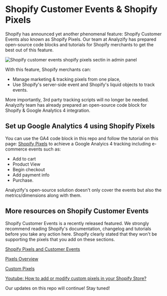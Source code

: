 # Shopify Customer Events & Shopify Pixels

Shopify has announced yet another phenomenal feature: Shopify Customer Events also known as Shopify Pixels. Our team at Analyzify has prepared open-source code blocks and tutorials for Shopify merchants to get the best out of this feature. 

![Shopify customer events shopify pixels sectin in admin panel](https://user-images.githubusercontent.com/53745475/194758408-02a49082-e366-4b5e-9dc7-8e68070b65de.jpg)

With this feature, Shopify merchants can: 

- Manage marketing & tracking pixels from one place, 
- Use Shopify's server-side event and Shopify's liquid objects to track events. 

More importantly, 3rd party tracking scripts will no longer be needed. Analyzify team has already prepared an open-source code block for Shopify & Google Analytics 4 integration. 

## Set up Google Analytics 4 using Shopify Pixels

You can use the GA4 code block in this repo and follow the tutorial on this page: [Shopify Pixels](https://analyzify.app/shopify-pixels) to achieve a Google Analyics 4 tracking including e-commerce events such as:
- Add to cart
- Product View
- Begin checkout
- Add payment info
- Purchase.

Analyzify's open-source solution doesn't only cover the events but also the metrics/dimensions along with them. 

## More resources on Shopify Customer Events

Shopify Customer Events is a recently released featured. We strongly recommend reading Shopify's documentation, changelog and tutorials before you take any action here. Shopify clearly stated that they won't be supporting the pixels that you add on these sections. 

[Shopify Pixels and Customer Events](https://help.shopify.com/en/manual/promoting-marketing/pixels/)

[Pixels Overview](https://help.shopify.com/en/manual/promoting-marketing/pixels/overview)

[Custom Pixels](https://help.shopify.com/en/manual/promoting-marketing/pixels/custom-pixels)

[Youtube: How to add or modify custom pixels in your Shopify Store?](https://www.youtube.com/watch?v=o82QdfHIwt8)


Our updates on this repo will continue! Stay tuned! 


